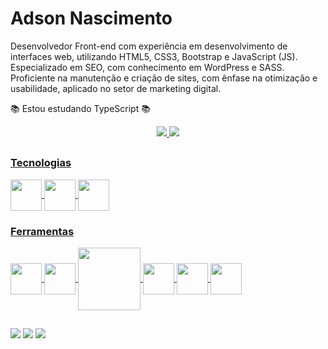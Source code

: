 # Adson Nascimento

Desenvolvedor Front-end com experiência em desenvolvimento de interfaces web, utilizando HTML5, CSS3, Bootstrap e JavaScript (JS). Especializado em SEO, com conhecimento em WordPress e SASS. Proficiente na manutenção e criação de sites, com ênfase na otimização e usabilidade, aplicado no setor de marketing digital.

📚 Estou estudando TypeScript 📚


<div align="center">
  <a href="https://github.com/AdsonNascimento">
  <img max-height="170px" src="https://github-readme-stats.vercel.app/api?username=AdsonNascimento&show_icons=true&theme=tokyonight&include_all_commits=true&count_private=true"/>
  <img max-height="170px" src="https://github-readme-stats.vercel.app/api/top-langs/?username=AdsonNascimento&layout=compact&langs_count=7&theme=tokyonight"/>
</div>
  
  ##
  
  <div>  
    
  ### Tecnologias

  <img height="50em" align="center" src="https://cdn.jsdelivr.net/gh/devicons/devicon/icons/css3/css3-original.svg" />
  <img height="50em" align="center" src="https://cdn.jsdelivr.net/gh/devicons/devicon/icons/html5/html5-original.svg" />
  <img height="50em" align="center" src="https://cdn.jsdelivr.net/gh/devicons/devicon/icons/javascript/javascript-original.svg" />
  </div>
  
  <div>
    
  ### Ferramentas
  
  <img height="50em" align="center"  src="https://cdn.jsdelivr.net/gh/devicons/devicon/icons/vuejs/vuejs-original.svg" />
  <img height="50em" align="center" src="https://cdn.jsdelivr.net/gh/devicons/devicon/icons/git/git-original.svg" />
  <img height="100em" align="center" src="https://cdn.jsdelivr.net/gh/devicons/devicon/icons/mysql/mysql-original-wordmark.svg" />
  <img height="50em" align="center" src="https://cdn.jsdelivr.net/gh/devicons/devicon/icons/vscode/vscode-original.svg" />
  <img height="50em" align="center" src="https://cdn.jsdelivr.net/gh/devicons/devicon/icons/figma/figma-original.svg" />
  <img height="50em" align="center" src="https://cdn.jsdelivr.net/gh/devicons/devicon/icons/photoshop/photoshop-line.svg" />
 </div>
  
  ##
  
 <a href="https://www.linkedin.com/in/adsonael/" target="_blank"><img src="https://img.shields.io/badge/LinkedIn-0077B5?style=for-the-badge&logo=linkedin&logoColor=white" /></a>
  <a href="mailto:adsonael.ancn@gmail.com" target="_blank"><img src="https://img.shields.io/badge/Gmail-D14836?style=for-the-badge&logo=gmail&logoColor=white" /></a>
  <a href="https://api.whatsapp.com/send?phone=5584994288997" target="_blank"><img src="https://img.shields.io/badge/WhatsApp-25D366?style=for-the-badge&logo=whatsapp&logoColor=white" /></a>
